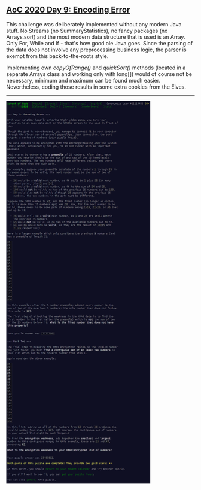 ## [AoC 2020 Day 9: Encoding Error](https://adventofcode.com/2020/day/9)

This challenge was deliberately implemented without any modern Java stuff. No Streams (no SummaryStatistics), no fancy packages (no Arrays.sort) and the most modern data structure that is used is an Array. Only For, While and If - that's how good ole Java goes. Since the parsing of the data does not involve any preprocessing business logic, the parser is exempt from this back-to-the-roots style.

Implementing own *copyOfRange()* and *quickSort()* methods (located in a separate Arrays class and working only with long[]) would of course not be necessary, minimum and maximum can be found much easier. Nevertheless, coding those results in some extra cookies from the Elves.

---

![AoC 2020 Day 9](day09--Encoding_Error.png?raw=true)
